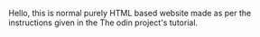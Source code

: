 Hello, this is normal purely HTML based website made as per the instructions given in the The odin project's tutorial. 